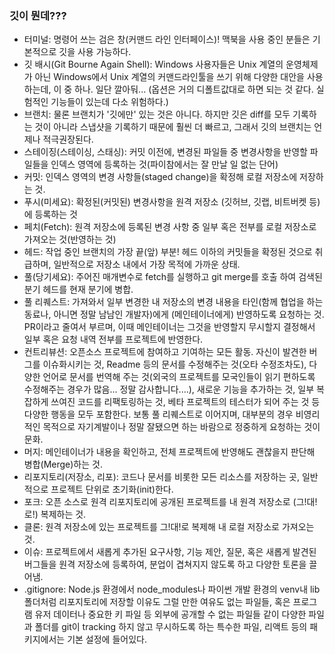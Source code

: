 ### 깃이 뭔데???

- 터미널: 명령어 쓰는 검은 창(커맨드 라인 인터페이스)! 맥북을 사용 중인 분들은 기본적으로 깃을 사용 가능하다.
- 깃 배시(Git Bourne Again Shell): Windows 사용자들은 Unix 계열의 운영체제가 아닌 Windows에서 Unix 계열의 커맨드라인툴을 쓰기 위해 다양한 대안을 사용하는데, 이 중 하나. 일단 깔아둬... (옵션은 거의 디폴트값대로 하면 되는 것 같다. 실험적인 기능들이 있는데 다소 위험하다.)
- 브랜치: 물론 브랜치가 '깃에만' 있는 것은 아니다. 하지만 깃은 diff를 모두 기록하는 것이 아니라 스냅샷을 기록하기 때문에 훨씬 더 빠르고, 그래서 깃의 브랜치는 언제나 적극권장된다.
- 스테이징(스테이싱, 스태싱): 커밋 이전에, 변경된 파일들 중 변경사항을 반영할 파일들을 인덱스 영역에 등록하는 것(파이참에서는 잘 만날 일 없는 단어)
- 커밋: 인덱스 영역의 변경 사항들(staged change)을 확정해 로컬 저장소에 저장하는 것. 
- 푸시(미세요): 확정된(커밋된) 변경사항을 원격 저장소 (깃허브, 깃랩, 비트버켓 등)에 등록하는 것
- 페치(Fetch): 원격 저장소에 등록된 변경 사항 중 일부 혹은 전부를 로컬 저장소로 가져오는 것(반영하는 것)
- 헤드: 작업 중인 브랜치의 가장 끝(앞) 부분! 헤드 이하의 커밋들을 확정된 것으로 취급하며, 일반적으로 저장소 내에서 가장 목적에 가까운 상태.
- 풀(당기세요): 주어진 매개변수로 fetch를 실행하고 git merge를 호출 하여 검색된 분기 헤드를 현재 분기에 병합.
- 풀 리퀘스트: 가져와서 일부 변경한 내 저장소의 변경 내용을 타인(함께 협업을 하는 동료나, 아니면 정말 남남인 개발자)에게 (메인테이너에게) 반영하도록 요청하는 것. PR이라고 줄여서 부르며, 이때 메인테이너는 그것을 반영할지 무시할지 결정해서 일부 혹은 요청 내역 전부를 프로젝트에 반영한다. 
- 컨트리뷰션: 오픈소스 프로젝트에 참여하고 기여하는 모든 활동. 자신이 발견한 버그를 이슈화시키는 것, Readme 등의 문서를 수정해주는 것(오타 수정조차도), 다양한 언어로 문서를 번역해 주는 것(외국의 프로젝트를 모국인들이 읽기 편하도록 수정해주는 경우가 많음... 정말 감사합니다....), 새로운 기능을 추가하는 것, 일부 복잡하게 쓰여진 코드를 리팩토링하는 것,  베타 프로젝트의 테스터가 되어 주는 것 등 다양한 행동을 모두 포함한다. 보통 풀 리퀘스트로 이어지며, 대부분의 경우 비영리적인 목적으로 자기계발이나 정말 잘됐으면 하는 바람으로 정중하게 요청하는 것이 문화.
- 머지: 메인테이너가 내용을 확인하고, 전체 프로젝트에 반영해도 괜찮을지 판단해 병합(Merge)하는 것.
- 리포지토리(저장소, 리포): 코드나 문서를 비롯한 모든 리소스를 저장하는 곳, 일반적으로 프로젝트 단위로 초기화(init)한다. 
- 포크: 오픈 소스로 원격 리포지토리에 공개된 프로젝트를 내 원격 저장소로 (그!대!로!) 복제하는 것.
- 클론: 원격 저장소에 있는 프로젝트를 그!대!로 복제해 내 로컬 저장소로 가져오는 것.
- 이슈: 프로젝트에서 새롭게 추가된 요구사항, 기능 제안, 질문, 혹은 새롭게 발견된 버그들을 원격 저장소에 등록하여, 분업이 겹쳐지지 않도록 하고 다양한 토론을 끌어냄.
- .gitignore: Node.js 환경에서 node_modules나 파이썬 개발 환경의 venv내 lib 폴더처럼 리포지토리에 저장할 이유도 그럴 만한 여유도 없는 파일들, 혹은 프로그램 유저 데이터나 중요한 키 파일 등 외부에 공개할 수 없는 파일들 같이 다양한 파일과 폴더를 git이 tracking 하지 않고 무시하도록 하는 특수한 파일, 리액트 등의 패키지에서는 기본 설정에 들어있다.
